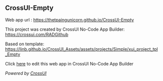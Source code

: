 ## CrossUI-Empty
Web app url : https://thetpaingunicorn.github.io/CrossUI-Empty

This project was created by CrossUI No-Code App Builder: https://crossui.com/RADGithub

Based on template: https://linb.github.io/CrossUI_Assets/assets/projects/Simple/xui_project_tpl_Empty

Click [here](https://crossui.com/RADGithub/#!from=github&owner=thetpaingunicorn&repo=CrossUI-Empty) to edit this web app in CrossUI No-Code App Builder

<i>Powered by [CrossUI](https://crossui.com)</i>
